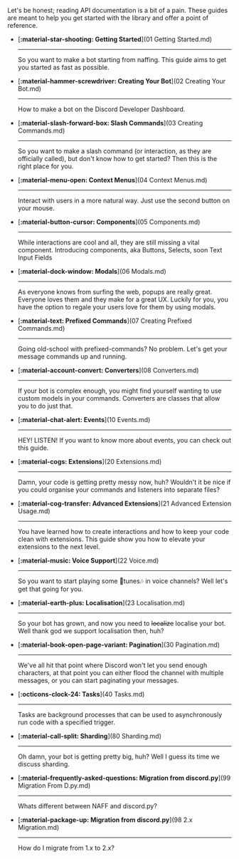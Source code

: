 Let's be honest; reading API documentation is a bit of a pain.
These guides are meant to help you get started with the library and offer a point of reference.

<div class="grid cards" markdown>

-   [__:material-star-shooting: Getting Started__](01 Getting Started.md)

    ---

    So you want to make a bot starting from naffing. This guide aims to get you started as fast as possible.

-   [__:material-hammer-screwdriver: Creating Your Bot__](02 Creating Your Bot.md)

    ---

    How to make a bot on the Discord Developer Dashboard.

-   [__:material-slash-forward-box: Slash Commands__](03 Creating Commands.md)

    ---

    So you want to make a slash command (or interaction, as they are officially called), but don't know how to get started? Then this is the right place for you.

-   [__:material-menu-open: Context Menus__](04 Context Menus.md)

    ---

    Interact with users in a more natural way. Just use the second button on your mouse.

-   [__:material-button-cursor: Components__](05 Components.md)

    ---

    While interactions are cool and all, they are still missing a vital component. Introducing components, aka Buttons, Selects, soon Text Input Fields

-   [__:material-dock-window: Modals__](06 Modals.md)

    ---

    As everyone knows from surfing the web, popups are really great. Everyone loves them and they make for a great UX. Luckily for you, you have the option to regale your users love for them by using modals.

-   [__:material-text: Prefixed Commands__](07 Creating Prefixed Commands.md)

    ---

    Going old-school with prefixed-commands? No problem. Let's get your message commands up and running.

-   [__:material-account-convert: Converters__](08 Converters.md)

    ---

    If your bot is complex enough, you might find yourself wanting to use custom models in your commands. Converters are classes that allow you to do just that.

-   [__:material-chat-alert: Events__](10 Events.md)

    ---

    HEY! LISTEN! If you want to know more about events, you can check out this guide.

-   [__:material-cogs: Extensions__](20 Extensions.md)

    ---

    Damn, your code is getting pretty messy now, huh? Wouldn't it be nice if you could organise your commands and listeners into separate files?

-   [__:material-cog-transfer: Advanced Extensions__](21 Advanced Extension Usage.md)

    ---

    You have learned how to create interactions and how to keep your code clean with extensions. This guide show you how to elevate your extensions to the next level.

-   [__:material-music: Voice Support__](22 Voice.md)

    ---

    So you want to start playing some 🎵tunes🎶 in voice channels? Well let's get that going for you.


-   [__:material-earth-plus: Localisation__](23 Localisation.md)

    ---

    So your bot has grown, and now you need to ~~localize~~ localise your bot. Well thank god we support localisation then, huh?

-   [__:material-book-open-page-variant: Pagination__](30 Pagination.md)

    ---

    We've all hit that point where Discord won't let you send enough characters, at that point you can either flood the channel with multiple messages, or you can start paginating your messages.

-   [__:octicons-clock-24: Tasks__](40 Tasks.md)

    ---

    Tasks are background processes that can be used to asynchronously run code with a specified trigger.

-   [__:material-call-split: Sharding__](80 Sharding.md)

    ---

    Oh damn, your bot is getting pretty big, huh? Well I guess its time we discuss sharding.

-   [__:material-frequently-asked-questions: Migration from discord.py__](99 Migration From D.py.md)

    ---

    Whats different between NAFF and discord.py?

-   [__:material-package-up: Migration from discord.py__](98 2.x Migration.md)

    ---

    How do I migrate from 1.x to 2.x?


</div>
